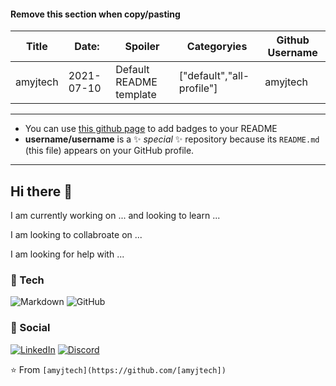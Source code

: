 
#### Remove this section when copy/pasting
|Title| Date:  | Spoiler | Categoryies | Github Username
|--|--|--|--|--|
| amyjtech | 2021-07-10 | Default README template | ["default","all-profile"] | amyjtech |
---

- You can use [this github page](https://github.com/Ileriayo/markdown-badges) to add badges to your README
- **username/username** is a ✨ _special_ ✨ repository because its `README.md` (this file) appears on your GitHub profile.

---

## Hi there 👋
<!-- These are suggestions, you can do as many or as few as you would like -->
I am currently working on ... and looking to learn ...

I am looking to collabroate on ...

I am looking for help with ...

<!-- Badges are from github.com/Ileriayo/markdown-badges -->
### 🧠 Tech
![Markdown](https://img.shields.io/badge/markdown-%23000000.svg?style=for-the-badge&logo=markdown&logoColor=white) ![GitHub](https://img.shields.io/badge/github-%23121011.svg?style=for-the-badge&logo=github&logoColor=white)

### 📱 Social
[![LinkedIn](https://img.shields.io/badge/linkedin-%230077B5.svg?style=for-the-badge&logo=linkedin&logoColor=white)](URL) [![Discord](https://img.shields.io/badge/%3CServer%3E-%237289DA.svg?style=for-the-badge&logo=discord&logoColor=white)](URL)

⭐️ From `[amyjtech](https://github.com/[amyjtech])`
